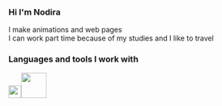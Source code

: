### Hi I'm Nodira 
<!-- About myself-->
I make animations and web pages<br/>
I can work part time because of my studies and I like to travel

### Languages and tools I work with
<code><img src="https://user-images.githubusercontent.com/101955512/186041348-5083f2ab-5183-4875-b63b-3522f0cd3e51.png" width="25px"><img src="https://user-images.githubusercontent.com/101955512/186041782-731c79d5-bf16-4f23-8762-71ea263623fe.png" width="50px"></code>


